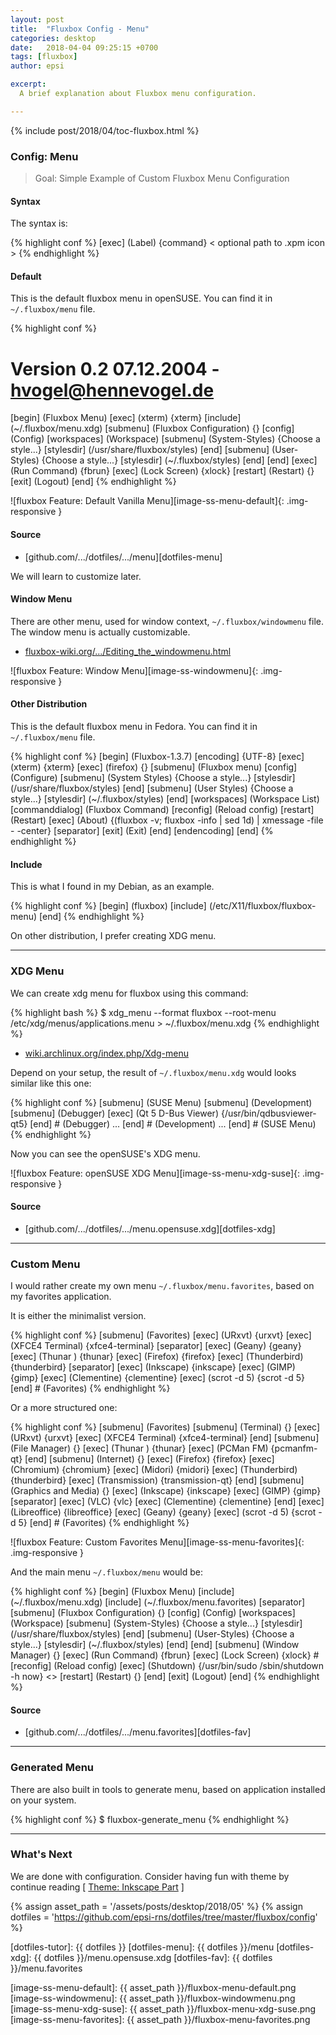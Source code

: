 ```yaml
---
layout: post
title:  "Fluxbox Config - Menu"
categories: desktop
date:   2018-04-04 09:25:15 +0700
tags: [fluxbox]
author: epsi

excerpt:
  A brief explanation about Fluxbox menu configuration.

---
```


{% include post/2018/04/toc-fluxbox.html %}

### Config: Menu

> Goal: Simple Example of Custom Fluxbox Menu Configuration

#### Syntax

The syntax is:

{% highlight conf %}
[exec] (Label) {command} < optional path to .xpm icon >
{% endhighlight %}

#### Default

This is the default fluxbox menu in openSUSE.
You can find it in <code>~/.fluxbox/menu</code> file.

{% highlight conf %}
# Version 0.2   07.12.2004 - hvogel@hennevogel.de

[begin] (Fluxbox Menu)
    [exec] (xterm) {xterm}
    [include] (~/.fluxbox/menu.xdg)
        [submenu] (Fluxbox Configuration) {}
                [config] (Config)
                [workspaces] (Workspace)
                [submenu] (System-Styles) {Choose a style...}
                        [stylesdir] (/usr/share/fluxbox/styles)
                [end]
                [submenu] (User-Styles) {Choose a style...}
                        [stylesdir] (~/.fluxbox/styles)
                [end]
        [end]
    [exec] (Run Command) {fbrun}
    [exec] (Lock Screen) {xlock}
    [restart] (Restart) {}
    [exit] (Logout)
[end]
{% endhighlight %}

![fluxbox Feature: Default Vanilla Menu][image-ss-menu-default]{: .img-responsive }

#### Source

*	[github.com/.../dotfiles/.../menu][dotfiles-menu]

We will learn to customize later.

#### Window Menu

There are other menu, used for window context,
<code>~/.fluxbox/windowmenu</code> file.
The window menu is actually customizable.

*	[fluxbox-wiki.org/.../Editing_the_windowmenu.html](http://fluxbox-wiki.org/category/howtos/en/Editing_the_windowmenu.html)

![fluxbox Feature: Window Menu][image-ss-windowmenu]{: .img-responsive }

#### Other Distribution

This is the default fluxbox menu in Fedora.
You can find it in <code>~/.fluxbox/menu</code> file.

{% highlight conf %}
[begin] (Fluxbox-1.3.7)
[encoding] {UTF-8}
      [exec] (xterm) {xterm}
      [exec] (firefox) {}
[submenu] (Fluxbox menu)
      [config] (Configure)
[submenu] (System Styles) {Choose a style...}
      [stylesdir] (/usr/share/fluxbox/styles)
[end]
[submenu] (User Styles) {Choose a style...}
      [stylesdir] (~/.fluxbox/styles)
[end]
      [workspaces] (Workspace List)
      [commanddialog] (Fluxbox Command)
      [reconfig] (Reload config)
      [restart] (Restart)
      [exec] (About) {(fluxbox -v; fluxbox -info | sed 1d) | xmessage -file - -center}
      [separator]
      [exit] (Exit)
[end]
[endencoding]
[end]
{% endhighlight %}

#### Include

This is what I found in my Debian, as an example.

{% highlight conf %}
[begin] (fluxbox)
[include] (/etc/X11/fluxbox/fluxbox-menu)
[end]
{% endhighlight %}

On other distribution, I prefer creating XDG menu.

-- -- --

### XDG Menu

We can create xdg menu for fluxbox using this command:

{% highlight bash %}
$ xdg_menu --format fluxbox  --root-menu /etc/xdg/menus/applications.menu > ~/.fluxbox/menu.xdg
{% endhighlight %}

*	[wiki.archlinux.org/index.php/Xdg-menu](https://wiki.archlinux.org/index.php/Xdg-menu#FluxBox)

Depend on your setup,
the result of <code>~/.fluxbox/menu.xdg</code> would looks similar like this one:

{% highlight conf %}
[submenu] (SUSE Menu)
 [submenu] (Development)
  [submenu] (Debugger)
      [exec] (Qt 5 D-Bus Viewer) {/usr/bin/qdbusviewer-qt5}
  [end] # (Debugger)
  ...
 [end] # (Development)
 ...
[end] # (SUSE Menu)
{% endhighlight %}

Now you can see the openSUSE's XDG menu.

![fluxbox Feature: openSUSE XDG Menu][image-ss-menu-xdg-suse]{: .img-responsive }

#### Source

*	[github.com/.../dotfiles/.../menu.opensuse.xdg][dotfiles-xdg]

-- -- --

### Custom Menu

I would rather create my own menu <code>~/.fluxbox/menu.favorites</code>,
based on my favorites application.

It is either the minimalist version.

{% highlight conf %}
[submenu] (Favorites)
    [exec] (URxvt) {urxvt}
    [exec] (XFCE4 Terminal) {xfce4-terminal}
    [separator]
    [exec] (Geany) {geany}
    [exec] (Thunar ) {thunar}
    [exec] (Firefox) {firefox}
    [exec] (Thunderbird) {thunderbird}
    [separator]
    [exec] (Inkscape) {inkscape}
    [exec] (GIMP) {gimp}
    [exec] (Clementine) {clementine}
    [exec] (scrot -d 5) {scrot -d 5}
[end] # (Favorites)
{% endhighlight %}

Or a more structured one:

{% highlight conf %}
[submenu] (Favorites)
    [submenu] (Terminal) {}
        [exec] (URxvt) {urxvt}
        [exec] (XFCE4 Terminal) {xfce4-terminal}
    [end]
    [submenu] (File Manager) {}
        [exec] (Thunar ) {thunar}
        [exec] (PCMan FM) {pcmanfm-qt}
    [end]
    [submenu] (Internet) {}
        [exec] (Firefox) {firefox}
        [exec] (Chromium) {chromium}
        [exec] (Midori) {midori}
        [exec] (Thunderbird) {thunderbird}
        [exec] (Transmission) {transmission-qt}
    [end]
    [submenu] (Graphics and Media) {}
        [exec] (Inkscape) {inkscape}
        [exec] (GIMP) {gimp}
        [separator]
        [exec] (VLC) {vlc}
        [exec] (Clementine) {clementine}
    [end]
    [exec] (Libreoffice) {libreoffice}
    [exec] (Geany) {geany}
    [exec] (scrot -d 5) {scrot -d 5}
[end] # (Favorites)
{% endhighlight %}

![fluxbox Feature: Custom Favorites Menu][image-ss-menu-favorites]{: .img-responsive }

And the main menu <code>~/.fluxbox/menu</code> would be:

{% highlight conf %}
[begin] (Fluxbox Menu)
    [include] (~/.fluxbox/menu.xdg)
    [include] (~/.fluxbox/menu.favorites)
    [separator]
    [submenu] (Fluxbox Configuration) {}
            [config] (Config)
            [workspaces] (Workspace)
            [submenu] (System-Styles) {Choose a style...}
                    [stylesdir] (/usr/share/fluxbox/styles)
            [end]
            [submenu] (User-Styles) {Choose a style...}
                    [stylesdir] (~/.fluxbox/styles)
            [end]
    [end]
    [submenu] (Window Manager) {}
            [exec] (Run Command) {fbrun}
            [exec] (Lock Screen) {xlock}
            # [reconfig] (Reload config)
            [exec] (Shutdown) {/usr/bin/sudo /sbin/shutdown -h now} <>
            [restart] (Restart) {}
    [end]
    [exit] (Logout)
[end]
{% endhighlight %}

#### Source

*	[github.com/.../dotfiles/.../menu.favorites][dotfiles-fav]

-- -- --

### Generated Menu

There are also built in tools to generate menu,
based on application installed on your system.

{% highlight conf %}
$ fluxbox-generate_menu
{% endhighlight %}

-- -- --

### What's Next

We are done with configuration.
Consider having fun with theme by continue reading [ [Theme: Inkscape Part][local-part-style] ]



[//]: <> ( -- -- -- links below -- -- -- )
{% assign asset_path = '/assets/posts/desktop/2018/05' %}
{% assign dotfiles = 'https://github.com/epsi-rns/dotfiles/tree/master/fluxbox/config' %}

[dotfiles-tutor]:  {{ dotfiles }}
[dotfiles-menu]:   {{ dotfiles }}/menu
[dotfiles-xdg]:    {{ dotfiles }}/menu.opensuse.xdg
[dotfiles-fav]:    {{ dotfiles }}/menu.favorites

[local-overview]:    /desktop/2018/03/20/xfwm4-theme.html
[local-part-style]:  /desktop/2018/04/06/fluxbox-style.html

[image-ss-menu-default]:   {{ asset_path }}/fluxbox-menu-default.png
[image-ss-windowmenu]:     {{ asset_path }}/fluxbox-windowmenu.png
[image-ss-menu-xdg-suse]:  {{ asset_path }}/fluxbox-menu-xdg-suse.png
[image-ss-menu-favorites]: {{ asset_path }}/fluxbox-menu-favorites.png


